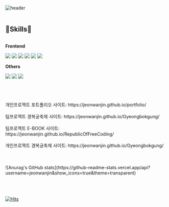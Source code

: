 ![header](https://capsule-render.vercel.app/api?type=Cylinder&text=Hello.&color=gradient)
<BR>
<BR>
## 🔨Skills🔨
<div style="display:flex; flex-direction:column; align-items:flex-start;">
    <!-- Frontend -->
    <p><strong>Frontend</strong></p>
    <div>
      <img src="https://img.shields.io/badge/HTML5-E34F26?style=for-the-badge&logo=HTML5&logoColor=white">
      <img src="https://img.shields.io/badge/CSS3-1572B6?style=for-the-badge&logo=CSS3&logoColor=white">
      <img src="https://img.shields.io/badge/javascript-F7DF1E?style=for-the-badge&logo=javascript&logoColor=white">
      <img src="https://img.shields.io/badge/node.js-339933?style=for-the-badge&logo=node.js&logoColor=white">
      <img src="https://img.shields.io/badge/react-61DAFB?style=for-the-badge&logo=react&logoColor=white">
      <img src="https://img.shields.io/badge/three.js-000000?style=for-the-badge&logo=three.js&logoColor=white">
    </div>
    <!-- Others -->
    <p><strong>Others</strong></p>
    <div>
      <img src="https://img.shields.io/badge/figma-F24E1E?style=for-the-badge&logo=figma&logoColor=white">
      <img src="https://img.shields.io/badge/photoshop-31A8FF?style=for-the-badge&logo=adobephotoshop&logoColor=white">
      <img src="https://img.shields.io/badge/illustrator-FF9A00?style=for-the-badge&logo=adobeillustrator&logoColor=white">
    </div>
</div>

<BR>
<BR>
<BR>
<BR>
개인프로젝트 포트폴리오 사이트: <a>https://jeonwanjin.github.io/portfolio/</a>
<BR>
<BR>
팀프로젝트 경복궁축제 사이트: <a>https://jeonwanjin.github.io/Gyeongbokgung/</a>
<BR>
<BR>
팀프로젝트 E-BOOK 사이트: <a>https://jeonwanjin.github.io/RepublicOfFreeCoding/</a>
<BR>
<BR>
개인프로젝트 경복궁축제 사이트: <a>https://jeonwanjin.github.io/Gyeongbokgung/</a>
<BR>
<BR>
<BR>
<BR>
    ![Anurag's GitHub stats](https://github-readme-stats.vercel.app/api?username=jeonwanjin&show_icons=true&theme=transparent)
<BR>
<BR>
<BR>
<BR>

[![Hits](https://hits.seeyoufarm.com/api/count/incr/badge.svg?url=https%3A%2F%2Fgithub.com%2Fjeonwanjin&count_bg=%2379C83D&title_bg=%23555555&icon=&icon_color=%23E7E7E7&title=hits&edge_flat=false)](https://hits.seeyoufarm.com)

